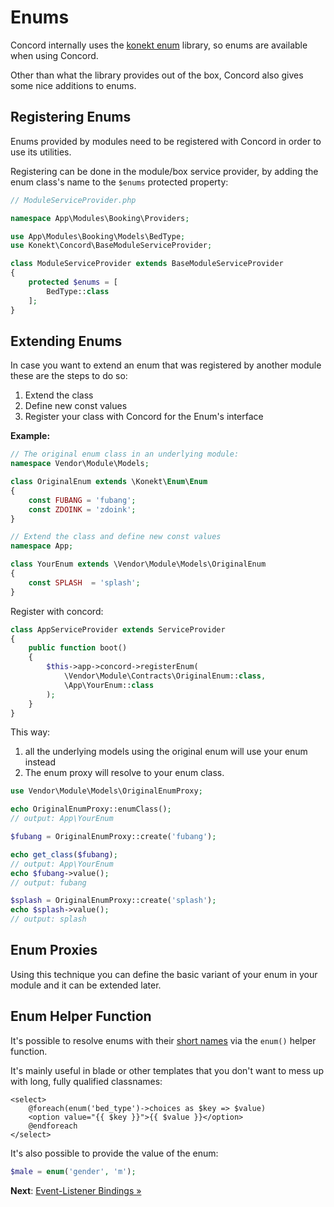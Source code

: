 # Enums

Concord internally uses the [konekt enum](https://github.com/artkonekt/enum) library, so enums are available when using Concord.

Other than what the library provides out of the box, Concord also gives some nice additions to enums.

## Registering Enums

Enums provided by modules need to be registered with Concord in order to use its utilities.

Registering can be done in the module/box service provider, by adding the enum class's name to the `$enums` protected property:

```php
// ModuleServiceProvider.php

namespace App\Modules\Booking\Providers;

use App\Modules\Booking\Models\BedType;
use Konekt\Concord\BaseModuleServiceProvider;

class ModuleServiceProvider extends BaseModuleServiceProvider
{
    protected $enums = [
        BedType::class
    ];
}
```

## Extending Enums

In case you want to extend an enum that was registered by another module these are the steps to do so:

1. Extend the class
2. Define new const values
3. Register your class with Concord for the Enum's interface

**Example:**

```php
// The original enum class in an underlying module:
namespace Vendor\Module\Models;

class OriginalEnum extends \Konekt\Enum\Enum
{
    const FUBANG = 'fubang';
    const ZDOINK = 'zdoink';
}
```

```php
// Extend the class and define new const values
namespace App;

class YourEnum extends \Vendor\Module\Models\OriginalEnum
{
    const SPLASH  = 'splash';
}
```
Register with concord:
```php
class AppServiceProvider extends ServiceProvider
{
    public function boot()
    {
        $this->app->concord->registerEnum(
            \Vendor\Module\Contracts\OriginalEnum::class,
            \App\YourEnum::class
        );
    }
}
```

This way:
1. all the underlying models using the original enum will use your enum instead
2. The enum proxy will resolve to your enum class.

```php
use Vendor\Module\Models\OriginalEnumProxy;

echo OriginalEnumProxy::enumClass();
// output: App\YourEnum

$fubang = OriginalEnumProxy::create('fubang');

echo get_class($fubang);
// output: App\YourEnum
echo $fubang->value();
// output: fubang

$splash = OriginalEnumProxy::create('splash');
echo $splash->value();
// output: splash
```

## Enum Proxies

Using this technique you can define the basic variant of your enum in your module and it can be extended later.

## Enum Helper Function

It's possible to resolve enums with their [short names](short-names.md) via the `enum()` helper function.

It's mainly useful in blade or other templates that you don't want to mess up with long, fully qualified classnames:

```blade
<select>
    @foreach(enum('bed_type')->choices as $key => $value)
    <option value="{{ $key }}">{{ $value }}</option>
    @endforeach
</select>
```

It's also possible to provide the value of the enum:
```php
$male = enum('gender', 'm');
```

**Next**: [Event-Listener Bindings &raquo;](event-listener-bindings.md)